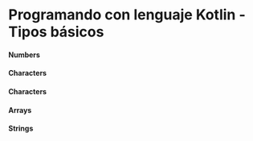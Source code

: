 # Programando con lenguaje Kotlin - Tipos básicos

#### Numbers

#### Characters

#### Characters

#### Arrays

#### Strings